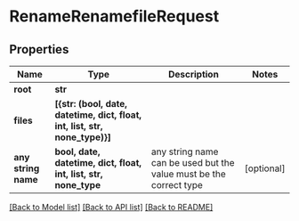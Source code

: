 # RenameRenamefileRequest


## Properties
Name | Type | Description | Notes
------------ | ------------- | ------------- | -------------
**root** | **str** |  | 
**files** | **[{str: (bool, date, datetime, dict, float, int, list, str, none_type)}]** |  | 
**any string name** | **bool, date, datetime, dict, float, int, list, str, none_type** | any string name can be used but the value must be the correct type | [optional]

[[Back to Model list]](../README.md#documentation-for-models) [[Back to API list]](../README.md#documentation-for-api-endpoints) [[Back to README]](../README.md)


